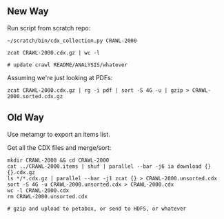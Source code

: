 
## New Way

Run script from scratch repo:

    ~/scratch/bin/cdx_collection.py CRAWL-2000

    zcat CRAWL-2000.cdx.gz | wc -l

    # update crawl README/ANALYSIS/whatever

Assuming we're just looking at PDFs:

    zcat CRAWL-2000.cdx.gz | rg -i pdf | sort -S 4G -u | gzip > CRAWL-2000.sorted.cdx.gz

## Old Way

Use metamgr to export an items list.

Get all the CDX files and merge/sort:

    mkdir CRAWL-2000 && cd CRAWL-2000
    cat ../CRAWL-2000.items | shuf | parallel --bar -j6 ia download {} {}.cdx.gz
    ls */*.cdx.gz | parallel --bar -j1 zcat {} > CRAWL-2000.unsorted.cdx
    sort -S 4G -u CRAWL-2000.unsorted.cdx > CRAWL-2000.cdx
    wc -l CRAWL-2000.cdx
    rm CRAWL-2000.unsorted.cdx

    # gzip and upload to petabox, or send to HDFS, or whatever
